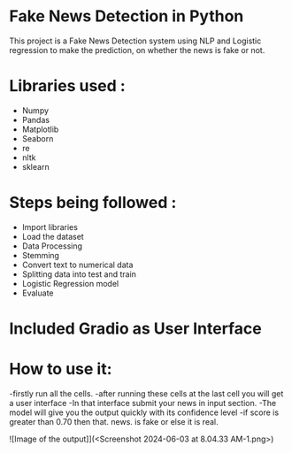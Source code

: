 # Fake News Detection in Python
This project is a Fake News Detection system using NLP and Logistic regression to make the prediction, on whether the news is fake or not. 

# Libraries used : 
- Numpy
- Pandas
- Matplotlib
- Seaborn
- re
- nltk
- sklearn

# Steps being followed : 
- Import libraries
- Load the dataset
- Data Processing
- Stemming
- Convert text to numerical data
- Splitting data into test and train
- Logistic Regression model
- Evaluate


# Included Gradio as User Interface
# How to use it:
-firstly run all the cells.
-after running these cells at the last cell you will get a user interface
-In that interface submit your news in input section.
-The model will give you the output quickly with its confidence level
-if score is greater than 0.70 then that. news. is fake or else it is real. 

![Image of the output]](<Screenshot 2024-06-03 at 8.04.33 AM-1.png>)